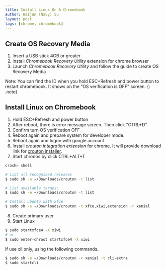 ```yaml
---
title: Install Linux On A Chromebook
author: Haijun (Navy) Su
layout: post
tags: [chrome, chromebook]
---
```

## Create OS Recovery Media
1. Insert a USB stick 4GB or greater
2. Install *Chromebook Recovery Utility* extension for chrome browser
3. Launch *Chromebook Recovery Utility* and follow the guide to create OS Recovery Media

<i class="fa fa-info-circle" aria-hidden="true"></i> Note:
You can find the ID when you hold ESC+Refresh and power button to restart chromebook. It shows on the "OS verification is OFF" screen.
{: .note}

## Install Linux on Chromebook
1. Hold ESC+Refresh and power button
2. After reboot, there is error message screen. Then click "CTRL+D"
3. Confirm turn OS verification OFF
4. Reboot again and prepare system for developer mode.
5. Reboot again and logon with google account
6. Install *crouton integration extension* for chrome. It will provide download link for [crouton installer](https://goo.gl/fd3zc).
7. Start chronos by click CTRL+ALT+T

```bash
crosh> shell

# List all recognized releases
$ sudo sh -e ~/Downloads/crouton -r list

# List available targes:
$ sudo sh -e ~/Downloads/crouton -t list

# Install ubuntu with xfce
$ sudo sh -e ~/Downloads/crouton -t xfce,xiwi,extension -r xenial
```
8. Create primary user
9. Start Linux
```bash
$ sudo startxfce4 -X xiwi
# or
$ sudo enter-chroot startxfce4 -X xiwi
```
If use cli only, using the following commands.
```bash
$ sudo sh -e ~/Downloads/crouton -r xenial -t cli-extra
$ sudo startcli
```
